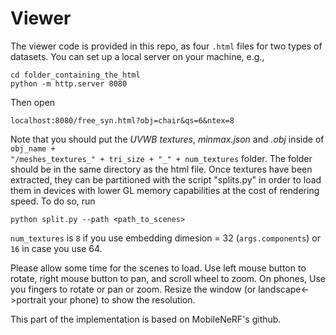 # Viewer
The viewer code is provided in this repo, as four <code>.html</code> files for two types of datasets.
You can set up a local server on your machine, e.g.,
```
cd folder_containing_the_html
python -m http.server 8080
```
Then open
```
localhost:8080/free_syn.html?obj=chair&qs=6&ntex=8
```
Note that you should put the *UVWB textures*, *minmax.json* and *.obj* inside of <code>obj_name + "/meshes_textures_" + tri_size + "_" + num_textures</code> folder. The folder should be in the same directory as the html file.
Once textures have been extracted, they can be partitioned with the script "splits.py" in order to load them in devices with lower GL memory capabilities at the cost of rendering speed.
To do so, run
```
python split.py --path <path_to_scenes>
```

<code>num_textures</code> is <code>8</code> if you use embedding dimesion = 32 (<code>args.components</code>) or <code>16</code> in case you use 64.

Please allow some time for the scenes to load. Use left mouse button to rotate, right mouse button to pan, and scroll wheel to zoom. On phones, Use you fingers to rotate or pan or zoom. Resize the window (or landscape<->portrait your phone) to show the resolution.

This part of the implementation is based on MobileNeRF's github.
